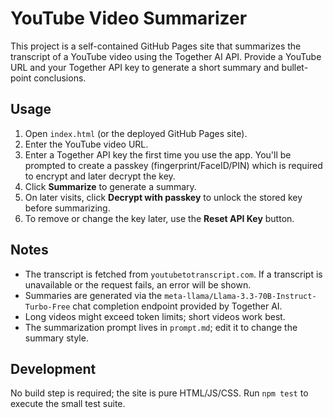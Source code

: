 # YouTube Video Summarizer

This project is a self-contained GitHub Pages site that summarizes the transcript of a YouTube video using the Together AI API. Provide a YouTube URL and your Together API key to generate a short summary and bullet-point conclusions.

## Usage
1. Open `index.html` (or the deployed GitHub Pages site).
2. Enter the YouTube video URL.
3. Enter a Together API key the first time you use the app. You'll be prompted to create a passkey (fingerprint/FaceID/PIN) which is required to encrypt and later decrypt the key.
4. Click **Summarize** to generate a summary.
5. On later visits, click **Decrypt with passkey** to unlock the stored key before summarizing.
6. To remove or change the key later, use the **Reset API Key** button.

## Notes
- The transcript is fetched from `youtubetotranscript.com`. If a transcript is unavailable or the request fails, an error will be shown.
- Summaries are generated via the `meta-llama/Llama-3.3-70B-Instruct-Turbo-Free` chat completion endpoint provided by Together AI.
- Long videos might exceed token limits; short videos work best.
- The summarization prompt lives in `prompt.md`; edit it to change the summary style.

## Development
No build step is required; the site is pure HTML/JS/CSS. Run `npm test` to execute the small test suite.
